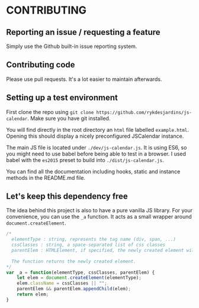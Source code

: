 # CONTRIBUTING

## Reporting an issue / requesting a feature
Simply use the Github built-in issue reporting system.

## Contributing code
Please use pull requests. It's a lot easier to maintain afterwards.

## Setting up a test environment
First clone the repo using `git clone https://github.com/rykdesjardins/js-calendar`. Make sure you have git installed.

You will find directly in the root directory an `html` file labelled `example.html`. 
Opening this should display a nicely preconfigured JSCalendar instance.

The main JS file is located under `./dev/js-calendar.js`. 
It is using ES6, so you might need to use babel before being able to test in a browser. I used babel with the `es2015` preset to build into `./dist/js-calendar.js`.

You can find all the documentation including hooks, static and instance methods in the README.md file.

## Let's keep this dependency free
The idea behind this project is also to have a pure vanilla JS library. For your convenience, you can use the `_a` function.
It acts as a small wrapper around `document.createElement`. 

```javascript
/*
  elementType : string, represents the tag name (div, span, ...)
  cssClasses : string, a space-separated list of css classes
  parentElem : HTMLElement, if specified, the newly created element will be appended user the parent.
  
  The function returns the newly created element.
*/
var _a = function(elementType, cssClasses, parentElem) {
    let elem = document.createElement(elementType);
    elem.className = cssClasses || "";
    parentElem && parentElem.appendChild(elem);
    return elem;
}
```
